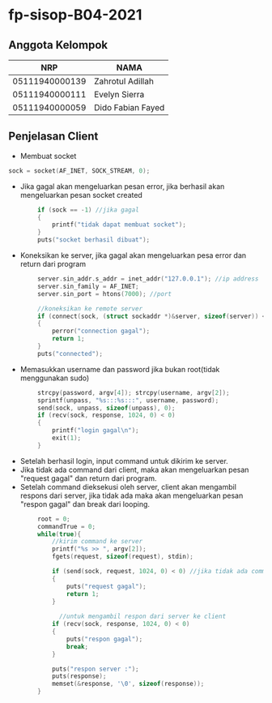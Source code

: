 # fp-sisop-B04-2021 #
## Anggota Kelompok ##

NRP | NAMA
------------- | -------------
05111940000139  | Zahrotul Adillah
05111940000111  | Evelyn Sierra
05111940000059  | Dido Fabian Fayed

## Penjelasan Client ##
- Membuat socket
```c
sock = socket(AF_INET, SOCK_STREAM, 0);
```
- Jika gagal akan mengeluarkan pesan error, jika berhasil akan mengeluarkan pesan socket created
```c
        if (sock == -1) //jika gagal
        {
            printf("tidak dapat membuat socket");
        }
        puts("socket berhasil dibuat");
```
- Koneksikan ke server, jika gagal akan mengeluarkan pesa error dan return dari program
```c
        server.sin_addr.s_addr = inet_addr("127.0.0.1"); //ip address
        server.sin_family = AF_INET;
        server.sin_port = htons(7000); //port

        //koneksikan ke remote server
        if (connect(sock, (struct sockaddr *)&server, sizeof(server)) < 0)
        {
            perror("connection gagal");
            return 1;
        }
        puts("connected");
```
- Memasukkan username dan password jika bukan root(tidak menggunakan sudo)
```c
        strcpy(password, argv[4]); strcpy(username, argv[2]); 
        sprintf(unpass, "%s:::%s:::", username, password);
        send(sock, unpass, sizeof(unpass), 0);
        if (recv(sock, response, 1024, 0) < 0)
        {
            printf("login gagal\n");
            exit(1);
        }
```
- Setelah berhasil login, input command untuk dikirim ke server. 
- Jika tidak ada command dari client, maka akan mengeluarkan pesan "request gagal" dan return dari program.
- Setelah command dieksekusi oleh server, client akan mengambil respons dari server, jika tidak ada maka akan mengeluarkan pesan "respon gagal" dan break dari looping.
```c
        root = 0;
        commandTrue = 0;
        while(true){
            //kirim command ke server
            printf("%s >> ", argv[2]);
            fgets(request, sizeof(request), stdin);

            if (send(sock, request, 1024, 0) < 0) //jika tidak ada command
            {
                puts("request gagal");
                return 1;
            }
	     
	          //untuk mengambil respon dari server ke client
            if (recv(sock, response, 1024, 0) < 0)
            {
                puts("respon gagal");
                break;
            }

            puts("respon server :");
            puts(response);
            memset(&response, '\0', sizeof(response));
        }
```
